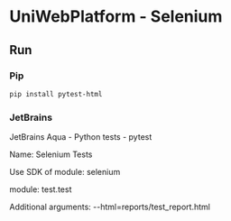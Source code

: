 # UniWebPlatform - Selenium

## Run

### Pip

```bash
pip install pytest-html
```

### JetBrains

JetBrains Aqua - Python tests - pytest

Name: Selenium Tests

Use SDK of module: selenium

module: test.test

Additional arguments: --html=reports/test_report.html